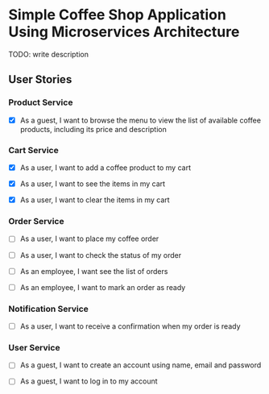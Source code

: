 # Simple Coffee Shop Application Using Microservices Architecture

TODO: write description

## User Stories

### Product Service

- [X] As a guest, I want to browse the menu to view the list of available coffee products, including its price and description

### Cart Service

- [X] As a user, I want to add a coffee product to my cart 

- [X] As a user, I want to see the items in my cart

- [X] As a user, I want to clear the items in my cart

### Order Service

- [ ] As a user, I want to place my coffee order 

- [ ] As a user, I want to check the status of my order

- [ ] As an employee, I want see the list of orders

- [ ] As an employee, I want to mark an order as ready

### Notification Service

- [ ] As a user, I want to receive a confirmation when my order is ready

### User Service

- [ ] As a guest, I want to create an account using name, email and password

- [ ] As a guest, I want to log in to my account 
 
